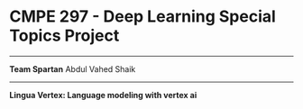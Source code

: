 # CMPE 297 - Deep Learning Special Topics Project
_____________________________________________________________________________________________________________________________________________
**Team Spartan**
Abdul Vahed Shaik
_____________________________________________________________________________________________________________________________________________

**Lingua Vertex: Language modeling with vertex ai**



